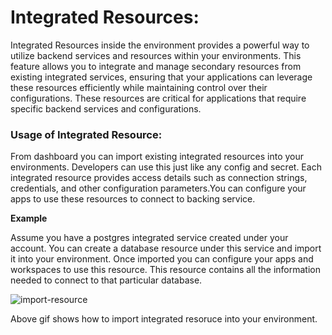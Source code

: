# Integrated Resources:

Integrated Resources inside the environment provides a powerful way to utilize backend services and resources within your environments. This feature allows you to integrate and manage secondary resources from existing integrated services, ensuring that your applications can leverage these resources efficiently while maintaining control over their configurations. These resources are critical for applications that require specific backend services and configurations.

### Usage of Integrated Resource:

From dashboard you can import existing integrated resources into your environments. Developers can use this just like any config and secret.
Each integrated resource provides access details such as connection strings, credentials, and other configuration parameters.You can configure your apps to use these resources to connect to backing service.

**Example**

Assume you have a postgres integrated service created under your account. You can create a database resource under this service and import it into your environment. Once imported you can configure your apps and workspaces to use this resource. This resource contains all the information needed to connect to that particular database.

![import-resource](https://github.com/user-attachments/assets/67770023-2c1a-4e4d-9733-99c74fab76db)

Above gif shows how to import integrated resoruce into your environment.
